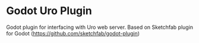 # Godot Uro Plugin

Godot plugin for interfacing with Uro web server. Based on Sketchfab plugin for Godot (https://github.com/sketchfab/godot-plugin)